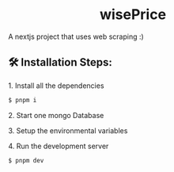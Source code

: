<h1 align="center" id="title">wisePrice</h1>

<p id="description">A nextjs project that uses web scraping :)</p>

<h2>🛠️ Installation Steps:</h2>

<p>1. Install all the dependencies</p>

```sh
$ pnpm i
```

<p>2. Start one mongo Database</p>

<p>3. Setup the environmental variables</p>

<p>4. Run the development server</p>

```sh
$ pnpm dev
```
